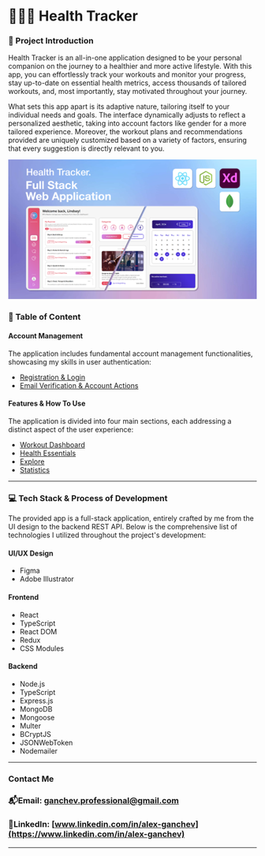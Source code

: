# 🏃‍♂️‍➡️ Health Tracker

### 👟 Project Introduction

Health Tracker is an all-in-one application designed to be your personal companion on the journey to a healthier and more active lifestyle. With this app, you can effortlessly track your workouts and monitor your progress, stay up-to-date on essential health metrics, access thousands of tailored workouts, and, most importantly, stay motivated throughout your journey.

What sets this app apart is its adaptive nature, tailoring itself to your individual needs and goals. The interface dynamically adjusts to reflect a personalized aesthetic, taking into account factors like gender for a more tailored experience. Moreover, the workout plans and recommendations provided are uniquely customized based on a variety of factors, ensuring that every suggestion is directly relevant to you.

![Poster](./documentation/resources/poster.png)

### 📑 Table of Content

#### Account Management

The application includes fundamental account management functionalities, showcasing my skills in user authentication:

- [Registration & Login](documentation/pages/Account%20Management.md#🔑%20Registration%20&%20Login)
- [Email Verification & Account Actions](documentation/pages/Account%20Management.md#🔐%20Account%20Management)

#### Features & How To Use

The application is divided into four main sections, each addressing a distinct aspect of the user experience:

- [Workout Dashboard](documentation/pages/Workout%20Dashboard.md)
- [Health Essentials](documentation/pages/Health%20Essentials.md)
- [Explore](documentation/pages/Explore.md)
- [Statistics](documentation/pages/Statistics.md)

---

### 💻 Tech Stack & Process of Development

The provided app is a full-stack application, entirely crafted by me from the UI design to the backend REST API. Below is the comprehensive list of technologies I utilized throughout the project's development:

#### UI/UX Design

- Figma
- Adobe Illustrator

#### Frontend

- React
- TypeScript
- React DOM
- Redux
- CSS Modules

#### Backend

- Node.js
- TypeScript
- Express.js
- MongoDB
- Mongoose
- Multer
- BCryptJS
- JSONWebToken
- Nodemailer

---

### Contact Me

### 📬Email: ganchev.professional@gmail.com

### 📌LinkedIn: [www.linkedin.com/in/alex-ganchev](https://www.linkedin.com/in/alex-ganchev)

---
